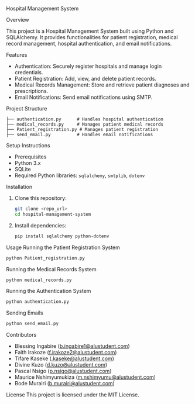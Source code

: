  Hospital Management System

Overview

This project is a Hospital Management System built using Python and SQLAlchemy. It provides functionalities for patient registration, medical record management, hospital authentication, and email notifications.

Features
- Authentication: Securely register hospitals and manage login credentials.
- Patient Registration: Add, view, and delete patient records.
- Medical Records Management: Store and retrieve patient diagnoses and prescriptions.
- Email Notifications: Send email notifications using SMTP.

 Project Structure
```
├── authentication.py      # Handles hospital authentication
├── medical_records.py     # Manages patient medical records
├── Patient_registration.py # Manages patient registration
├── send_email.py          # Handles email notifications
```

Setup Instructions
- Prerequisites
- Python 3.x
- SQLite
- Required Python libraries: `sqlalchemy`, `smtplib`, `dotenv`

Installation
1. Clone this repository:
   ```sh
   git clone <repo_url>
   cd hospital-management-system
   ```
2. Install dependencies:
   ```sh
   pip install sqlalchemy python-dotenv
   ```

Usage
 Running the Patient Registration System
```sh
python Patient_registration.py
```
 Running the Medical Records System
```sh
python medical_records.py
```
Running the Authentication System
```sh
python authentication.py
```
 Sending Emails
```sh
python send_email.py
```
Contributors
- Blessing Ingabire  (b.ingabire1@alustudent.com)
- Faith Irakoze  (f.irakoze2@alustudent.com)
- Tifare Kaseke (.kaseke@alustudent.com)
- Divine Kuzo (d.kuzo@alustudent.com)
- Pascal Nsigo (p.nsigo@alustudent.com)
- Maurice Nshimyumukiza (m.nshimyumu@alustudent.com)
- Bode Murairi (b.murairi@alustudent.com)


License
This project is licensed under the MIT License.

